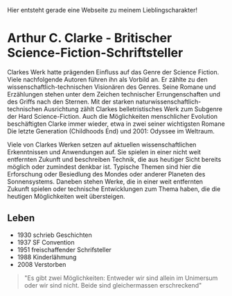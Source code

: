 Hier entsteht gerade eine Webseite zu meinem Lieblingscharakter!

# Arthur C. Clarke - Britischer Science-Fiction-Schriftsteller

Clarkes Werk hatte prägenden Einfluss auf das Genre der Science Fiction. Viele nachfolgende Autoren führen ihn als Vorbild an. Er zählte zu den wissenschaftlich-technischen Visionären des Genres. Seine Romane und Erzählungen stehen unter dem Zeichen technischer Errungenschaften und des Griffs nach den Sternen. Mit der starken naturwissenschaftlich-technischen Ausrichtung zählt Clarkes belletristisches Werk zum Subgenre der Hard Science-Fiction. Auch die Möglichkeiten menschlicher Evolution beschäftigten Clarke immer wieder, etwa in zwei seiner wichtigsten Romane Die letzte Generation (Childhoods End) und 2001: Odyssee im Weltraum.

Viele von Clarkes Werken setzen auf aktuellen wissenschaftlichen Erkenntnissen und Anwendungen auf. Sie spielen in einer nicht weit entfernten Zukunft und beschreiben Technik, die aus heutiger Sicht bereits möglich oder zumindest denkbar ist. Typische Themen sind hier die Erforschung oder Besiedlung des Mondes oder anderer Planeten des Sonnensystems. Daneben stehen Werke, die in einer weit entfernten Zukunft spielen oder technische Entwicklungen zum Thema haben, die die heutigen Möglichkeiten weit übersteigen.

## Leben

* 1930 schrieb Geschichten
* 1937 SF Convention
* 1951 freischaffender Schrifsteller
* 1988 Kinderlähmung
* 2008 Verstorben

> "Es gibt zwei Möglichkeiten: Entweder wir sind allein im Unimersum oder wir sind nicht. Beide sind gleichermassen erschreckend"